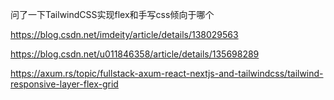 问了一下TailwindCSS实现flex和手写css倾向于哪个

https://blog.csdn.net/imdeity/article/details/138029563

https://blog.csdn.net/u011846358/article/details/135698289

https://axum.rs/topic/fullstack-axum-react-nextjs-and-tailwindcss/tailwind-responsive-layer-flex-grid

